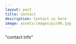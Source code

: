 ```yaml
---
layout: post
title: Contact
description: Contact us here
image: assets/images/pic06.jpg
---
```


"contact info"
